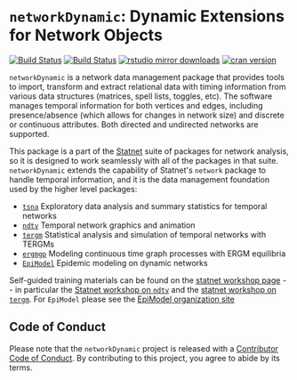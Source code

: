 # `networkDynamic`:  Dynamic Extensions for Network Objects

[![Build Status](https://travis-ci.org/statnet/networkDynamic.svg?branch=master)](https://travis-ci.org/statnet/networkDynamic)
[![Build Status](https://ci.appveyor.com/api/projects/status/rmj7f1xmpikh2243?svg=true)](https://ci.appveyor.com/project/statnet/networkDynamic)
[![rstudio mirror downloads](https://cranlogs.r-pkg.org/badges/networkDynamic?color=2ED968)](https://cranlogs.r-pkg.org/)
[![cran version](https://www.r-pkg.org/badges/version/networkDynamic)](https://cran.r-project.org/package=networkDynamic)

`networkDynamic` is a network data management package that provides tools to import, transform and extract relational data with timing information from various data structures (matrices, spell lists, toggles, etc). The software manages temporal information for both vertices and edges, including presence/absence (which allows for changes in network size) and discrete or continuous attributes.  Both directed and undirected networks are supported.

This package is a part of the [Statnet](https://statnet.org) suite of packages for network analysis, so it is designed to work seamlessly with all of the packages in that suite. `networkDynamic` extends the capability of Statnet's `network` package to handle temporal information, and it is the data management foundation used by the higher level packages: 
* [`tsna`](https://github.com/statnet/tsna) Exploratory data analysis and summary statistics for temporal networks
* [`ndtv`](https://github.com/statnet/ndtv) Temporal network graphics and animation
* [`tergm`](https://github.com/statnet/tergm) Statistical analysis and simulation of temporal networks with TERGMs
* [`ergmgp`](https://github.com/statnet/ergmgp) Modeling continuous time graph processes with ERGM equilibria
* [`EpiModel`](https://www.epimodel.org/) Epidemic modeling on dynamic networks

Self-guided training materials can be found on the [statnet workshop page](https://statnet.org/workshops/) -- in particular the [Statnet workshop on `ndtv`](https://statnet.org/workshop-ndtv/) and the [statnet workshop on `tergm`](https://statnet.org/workshop-tergm/).  For `EpiModel` please see the [EpiModel organization site](https://www.epimodel.org/)



## Code of Conduct
  
Please note that the `networkDynamic` project is released with a [Contributor Code of Conduct](https://contributor-covenant.org/version/2/1/CODE_OF_CONDUCT.html). By contributing to this project, you agree to abide by its terms.

